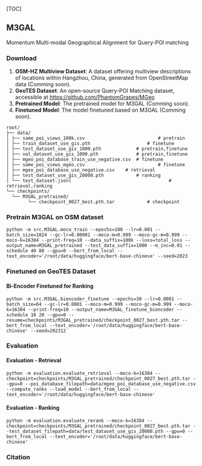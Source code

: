 [TOC]

## M3GAL

Momentum Multi-modal Geographical Alignment for Query-POI matching

### Download

1. **OSM-HZ Multiview Dataset**: A dataset offering multiview descriptions of locations within Hangzhou, China, generated from OpenStreetMap data (Comming soon).
2. **GeoTES Dataset**: An open-source Query-POI Matching dataset, accessible at https://github.com/PhantomGrapes/MGeo
3. **Pretrained Model**: The pretrained model for M3GAL (Comming soon).
4. **Finetuned Model**: The model finetuned based on M3GAL (Comming soon).

```plaintext
root/
├── data/
│ ├── same_poi_views_100k.csv							# pretrain
│ ├── train_dataset_use_gis.pth						# finetune
│ ├── test_dataset_use_gis_1000.pth				# pretrain,finetune
│ ├── val_dataset_use_gis_1000.pth				# pretrain,finetune
│ ├── mgeo_poi_database_train_use_negative.csv	# finetune
│ ├── same_poi_views_mgeo.csv							# finetune
│ ├── mgeo_poi_database_use_negative.csv	# retrieval
│ ├── test_dataset_use_gis_20000.pth			# ranking
│ └── test_dataset.jsonl									# retrieval,ranking
└── checkpoints/
  └── M3GAL_pretrained/
		└── checkpoint_0027_best.pth.tar			# checkpoint
```



### Pretrain M3GAL on OSM dataset

```
python -m src.M3GAL.moco_train --epochs=100 --lr=0.001 --batch_size=1024 --gc-lr=0.00001 --moco-m=0.999 --moco-gc-m=0.999 --moco-k=16384 --print-freq=10 --data_suffix=100k --loss=total_loss --output_name=M3GAL_pretrained --test_data_suffix=1000 --m_inc=0.01 --schedule 40 80 --gpu=0 --bert_from_local --text_encoder='/root/data/huggingface/bert-base-chinese' --seed=2023
```

### Finetuned on GeoTES Dataset

#### Bi-Encoder Finetuned for Ranking

```
python -m src.M3GAL.biencoder_finetune --epochs=30 --lr=0.0001 --batch_size=64 --gc-lr=0.0001 --moco-m=0.999 --moco-gc-m=0.999 --moco-k=16384 --print-freq=10 --output_name=M3GAL_finetune_biencoder --schedule 10 20 --gpu=0 --resume=checkpoints/M3GAL_pretrained/checkpoint_0027_best.pth.tar --bert_from_local --text_encoder='/root/data/huggingface/bert-base-chinese' --seed=202312
```

### Evaluation

#### Evaluation - Retrieval

```
python -m evaluation.evaluate_retrieval --moco-k=16384 --checkpoint=checkpoints/M3GAL_pretrained/checkpoint_0027_best.pth.tar --gpu=0 --poi_database_filepath=data/mgeo_poi_database_use_negative.csv --compute_ranks --load_model --bert_from_local --text_encoder='/root/data/huggingface/bert-base-chinese'
```

#### Evaluation - Ranking

```
python -m evaluation.evaluate_rerank --moco-k=16384 --checkpoint=checkpoints/M3GAL_pretrained/checkpoint_0027_best.pth.tar --test_dataset_filepath=data/test_dataset_use_gis_20000.pth --gpu=0 --bert_from_local --text_encoder='/root/data/huggingface/bert-base-chinese' 
```

### Citation

